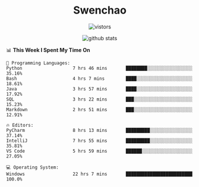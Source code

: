 <h1 align="center">Swenchao</h3>

<p align="center">
  <img src="https://visitor-badge.glitch.me/badge?page_id=Swenchao" alt="vistors" />
</p>

<p align="center">
  <img src="https://github-readme-stats.vercel.app/api?username=Swenchao&count_private=true&show_icons=true&theme=vue-dark&hide_title=true" alt="github stats" />
</p>

<!--START_SECTION:waka-->
📊 **This Week I Spent My Time On** 

```text
💬 Programming Languages: 
Python                   7 hrs 46 mins       ████████░░░░░░░░░░░░░░░░░   35.16% 
Bash                     4 hrs 7 mins        ████░░░░░░░░░░░░░░░░░░░░░   18.61% 
Java                     3 hrs 57 mins       ████░░░░░░░░░░░░░░░░░░░░░   17.92% 
SQL                      3 hrs 22 mins       ███░░░░░░░░░░░░░░░░░░░░░░   15.23% 
Markdown                 2 hrs 51 mins       ███░░░░░░░░░░░░░░░░░░░░░░   12.91%

🔥 Editors: 
PyCharm                  8 hrs 13 mins       █████████░░░░░░░░░░░░░░░░   37.14% 
IntelliJ                 7 hrs 55 mins       █████████░░░░░░░░░░░░░░░░   35.81% 
VS Code                  5 hrs 59 mins       ██████░░░░░░░░░░░░░░░░░░░   27.05%

💻 Operating System: 
Windows                  22 hrs 7 mins       █████████████████████████   100.0%

```


<!--END_SECTION:waka-->
